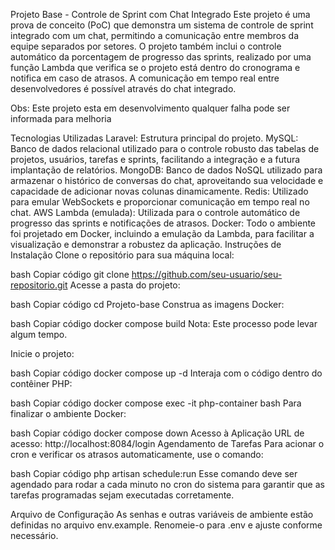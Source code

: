 Projeto Base - Controle de Sprint com Chat Integrado
Este projeto é uma prova de conceito (PoC) que demonstra um sistema de controle de sprint integrado com um chat, permitindo a comunicação entre membros da equipe separados por setores. O projeto também inclui o controle automático da porcentagem de progresso das sprints, realizado por uma função Lambda que verifica se o projeto está dentro do cronograma e notifica em caso de atrasos. A comunicação em tempo real entre desenvolvedores é possível através do chat integrado.

Obs: Este projeto esta em desenvolvimento qualquer falha pode ser informada para melhoria 

Tecnologias Utilizadas
Laravel: Estrutura principal do projeto.
MySQL: Banco de dados relacional utilizado para o controle robusto das tabelas de projetos, usuários, tarefas e sprints, facilitando a integração e a futura implantação de relatórios.
MongoDB: Banco de dados NoSQL utilizado para armazenar o histórico de conversas do chat, aproveitando sua velocidade e capacidade de adicionar novas colunas dinamicamente.
Redis: Utilizado para emular WebSockets e proporcionar comunicação em tempo real no chat.
AWS Lambda (emulada): Utilizada para o controle automático de progresso das sprints e notificações de atrasos.
Docker: Todo o ambiente foi projetado em Docker, incluindo a emulação da Lambda, para facilitar a visualização e demonstrar a robustez da aplicação.
Instruções de Instalação
Clone o repositório para sua máquina local:

bash
Copiar código
git clone https://github.com/seu-usuario/seu-repositorio.git
Acesse a pasta do projeto:

bash
Copiar código
cd Projeto-base
Construa as imagens Docker:

bash
Copiar código
docker compose build
Nota: Este processo pode levar algum tempo.

Inicie o projeto:

bash
Copiar código
docker compose up -d
Interaja com o código dentro do contêiner PHP:

bash
Copiar código
docker compose exec -it php-container bash
Para finalizar o ambiente Docker:

bash
Copiar código
docker compose down
Acesso à Aplicação
URL de acesso: http://localhost:8084/login
Agendamento de Tarefas
Para acionar o cron e verificar os atrasos automaticamente, use o comando:

bash
Copiar código
php artisan schedule:run
Esse comando deve ser agendado para rodar a cada minuto no cron do sistema para garantir que as tarefas programadas sejam executadas corretamente.

Arquivo de Configuração
As senhas e outras variáveis de ambiente estão definidas no arquivo env.example. Renomeie-o para .env e ajuste conforme necessário.


